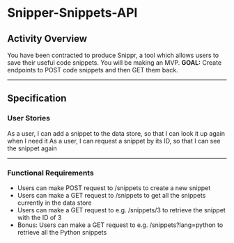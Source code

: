 # Snipper-Snippets-API

## Activity Overview
You have been contracted to produce Snippr, a tool which allows users to save their useful code snippets. You will be making an MVP.
**GOAL:** Create endpoints to POST code snippets and then GET them back.
***

## Specification
### User Stories
As a user, I can add a snippet to the data store, so that I can look it up again when I need it
As a user, I can request a snippet by its ID, so that I can see the snippet again
***

### Functional Requirements
- Users can make POST request to /snippets to create a new snippet
- Users can make a GET request to /snippets to get all the snippets currently in the data store
- Users can make a GET request to e.g. /snippets/3 to retrieve the snippet with the ID of 3
- Bonus: Users can make a GET request to e.g. /snippets?lang=python to retrieve all the Python snippets
